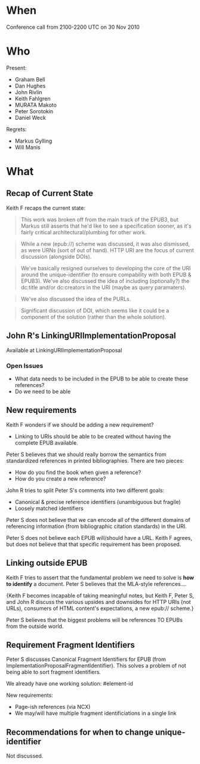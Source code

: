 # When #

Conference call from 2100-2200 UTC on 30 Nov 2010

# Who #

Present:

  * Graham Bell
  * Dan Hughes
  * John Rivlin
  * Keith Fahlgren
  * MURATA Makoto
  * Peter Sorotokin
  * Daniel Weck

Regrets:

  * Markus Gylling
  * Will Manis

# What #

## Recap of Current State ##

Keith F recaps the current state:

> This work was broken off from the main track of the EPUB3, but Markus still asserts that he'd like to see a specification sooner, as it's fairly critical architectural/plumbing for other work.

> While a new (epub://) scheme was discussed, it was also dismissed, as were URNs (sort of out of hand). HTTP URI are the focus of current discussion (alongside DOIs).

> We've basically resigned ourselves to developing the core of the URI around the unique-identifier (to ensure compability with both EPUB & EPUB3).
> We've also discussed the idea of including (optionally?) the dc:title and/or dc:creators in the URI (maybe as query paramaters).

> We've also discussed the idea of the PURLs.

> Significant discussion of DOI, which seems like it could be a component of the solution (rather than the whole solution).


## John R's LinkingURIImplementationProposal ##

Available at LinkingURIImplementationProposal

### Open Issues ###

  * What data needs to be included in the EPUB to be able to create these references?
  * Do we need to be able

## New requirements ##

Keith F wonders if we should be adding a new requirement?

  * Linking to URIs should be able to be created without having the complete EPUB available.

Peter S believes that we should really borrow the semantics from standardized
references in printed bibliographies. There are two pieces:

  * How do you find the book when given a reference?
  * How do you create a new reference?

John R tries to split Peter S's comments into two different goals:

  * Canonical & precise reference identifiers (unambiguous but fragile)
  * Loosely matched identifiers

Peter S does not believe that we can encode all of the different domains of
referencing information (from bibliographic citation standards) in the URI.

Peter S does not believe each EPUB will/should have a URL. Keith F agrees, but
does not believe that that specific requirement has been proposed.

## Linking outside EPUB ##

Keith F tries to assert that the fundamental problem we need to solve is **how to identify** a document. Peter S believes that the MLA-style references....

{Keith F becomes incapable of taking meaningful notes, but Keith F, Peter S, and John R discuss the various upsides and downsides for HTTP URIs (not URLs), consumers of HTML content's expectations, a new epub:// scheme.}

Peter S believes that the biggest problems will be references TO EPUBs from the outside world.

## Requirement Fragment Identifiers ##

Peter S discusses Canonical Fragment Identifiers for EPUB (from ImplementationProposalFragmentIdentifier). This solves a problem of not being able to sort fragment identifiers.

We already have one working solution: #element-id

New requirements:

  * Page-ish references (via NCX)
  * We may/will have multiple fragment identificiations in a single link

## Recommendations for when to change unique-identifier ##


Not discussed.